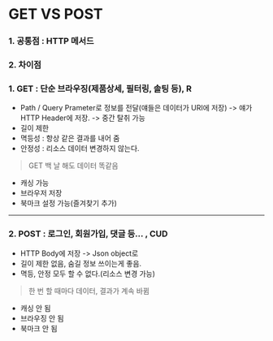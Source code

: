 # GET VS POST

### 1. 공통점 : HTTP 메서드

### 2. 차이점

### 1. GET : 단순 브라우징(제품상세, 필터링, 솔팅 등), R
- Path / Query Prameter로 정보를 전달(얘들은 데이터가 URI에 저장) -> 얘가 HTTP Header에 저장. -> 중간 탈취 가능
- 길이 제한
- 멱등성 : 항상 같은 결과를 내어 줌
- 안정성 : 리소스 데이터 변경하지 않는다.
> GET 백 날 해도 데이터 똑같음

- 캐싱 가능
- 브라우저 저장
- 북마크 설정 가능(즐겨찾기 추가) 

---

### 2. POST : 로그인, 회원가입, 댓글 등... , CUD
- HTTP Body에 저장 -> Json object로
- 길이 제한 없음, 숨길 정보 쓰이는게 좋음.
- 멱등, 안정 모두 할 수 없다.(리소스 변경 가능)
> 한 번 할 때마다 데이터, 결과가 계속 바뀜

- 캐싱 안 됨
- 브라우징 안 됨
- 북마크 안 됨 
